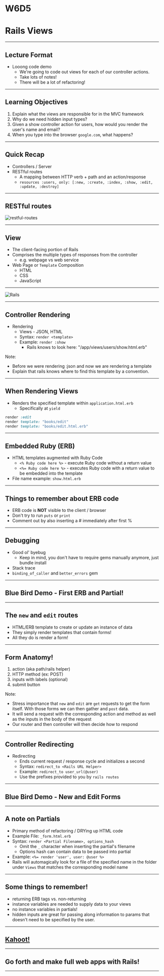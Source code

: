# W6D5
# Rails Views

---

## Lecture Format

* Looong code demo
  * We're going to code out views for each of our controller actions.
  * Take lots of notes!
  * There will be a lot of refactoring!

---

## Learning Objectives

1. Explain what the views are responsible for in the MVC framework
2. Why do we need hidden input types?
3. Given a show controller action for users, how would you render the user's name and email?
4. When you type into the browser `google.com`, what happens?

---

## Quick Recap

* Controllers / Server
* RESTful routes
  * A mapping between HTTP verb + path and an action/response  
  * `resources :users, only: [:new, :create, :index, :show, :edit, :update, :destroy]`

---

## RESTful routes

![restful-routes](https://raw.githubusercontent.com/appacademy/worldwide-lecture-notes/master/rails/w6d3-routes-controllers/assets/restful-routes.png?token=ANVMGKJ242J5FZZ6QRZJGCDBWJG74)

---

## View

* The client-facing portion of Rails
* Comprises the multiple types of responses from the controller
  * e.g. webpage vs web service
* Web Page or `Template` Composition
  * HTML
  * CSS
  * JavaScript


---

![Rails](https://raw.githubusercontent.com/appacademy/worldwide-lecture-notes/master/rails/w6d5-rails-views/assets/rails_diagram.png?token=ANVMGKL563USEK2T7NJKQMLBWJFMC)

---

## Controller Rendering

* Rendering
  * Views - JSON, HTML
  * Syntax: `render <template>`
  * Example: `render :show`
    * Rails knows to look here: "/app/views/users/show.html.erb"

Note:

* Before we were rendering :json and now we are rendering a template
* Explain that rails knows where to find this template by a convention.

---

## When Rendering Views

* Renders the specified template within `application.html.erb`
  * Specifically at `yield`

```ruby
render :edit
render template: "books/edit"
render template: "books/edit.html.erb"
```

---

## Embedded Ruby (ERB)

* HTML templates augmented with Ruby Code
  * `<% Ruby code here %>` - execute Ruby code without a return value 
  * `<%= Ruby code here %>` - executes Ruby code with a return value to be embedded into the template
* File name example: `show.html.erb`

---

## Things to remember about ERB code

* ERB code is **NOT** visible to the client / browser
* Don't try to run `puts` or `print`
* Comment out by also inserting a # immediately after first %

---

## Debugging

* Good ol' byebug
  * Keep in mind, you don't have to require gems manually anymore, just bundle install
* Stack trace
* `binding_of_caller` and `better_errors` gem

---

## Blue Bird Demo - First ERB and Partial!

---

## The `new` and `edit` routes

* HTML/ERB template to create or update an instance of data
* They simply render templates that contain forms!
* All they do is render a form!

---

## Form Anatomy!

1. action (aka path/rails helper)
2. HTTP method (ex: POST)
3. inputs with labels (optional)
4. submit button
 
Note:

* Stress importance that `new` and `edit` are `get` requests to get the form itself. With those forms we can then gather and `post` data.
* It will send a request with the corresponding action and method as well as the inputs in the body of the request
* Our router and then controller will then decide how to respond

---

## Controller Redirecting

* Redirecting
  * Ends current request / response cycle and initializes a second
  * Syntax: `redirect_to <Rails URL Helper>`
  * Example: `redirect_to user_url(@user)`
  * Use the prefixes provided to you by `rails routes`

---

## Blue Bird Demo - New and Edit Forms

---

## A note on Partials

* Primary method of refactoring / DRYing up HTML code
* Example File: `_form.html.erb`
* Syntax: `render <Partial Filename>, options_hash`
  * Omit the `_` character when inserting the partial's filename
  * Options hash can contain data to be passed into partial
* Example: `<%= render 'user', user: @user %>`
* Rails will automagically look for a file of the specified name in the folder under `Views` that matches the corresponding model name

---

## Some things to remember!

* returning ERB tags vs. non-returning
* instance variables are needed to supply data to your views
* no instance variables in partials!
* hidden inputs are great for passing along information to params that doesn't need to be specified by the user.

---

## [Kahoot!](https://play.kahoot.it/v2/?quizId=a57d345d-f4a4-4c24-bfc0-ed9ebaea1b4f)

---

## Go forth and make full web apps with Rails!

---